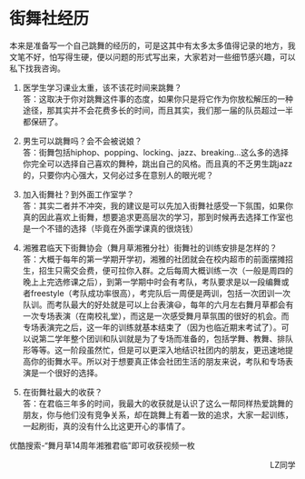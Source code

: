 # 街舞社经历

本来是准备写一个自己跳舞的经历的，可是这其中有太多太多值得记录的地方，我文笔不好，怕写得生硬，便以问题的形式写出来，大家若对一些细节感兴趣，可以私下找我咨询。

1. 医学生学习课业太重，该不该花时间来跳舞？    
    答：这取决于你对跳舞这件事的态度，如果你只是将它作为你放松解压的一种途径，那其实并不会花费多长的时间，而且其实，我们那一届的队员超过一半都保研了。

2. 男生可以跳舞吗？会不会被说娘？    
    答：街舞包括hiphop、popping、locking、jazz、breaking...这么多的选择你完全可以选择自己喜欢的舞种，跳出自己的风格。而且真的不乏男生跳jazz的，只要你内心强大，又何必过多在意别人的眼光呢？

3. 加入街舞社？到外面工作室学？    
    答：其实二者并不冲突，我的建议是可以先加入街舞社感受一下氛围，如果你真的因此喜欢上街舞，想要追求更高层次的学习，那到时候再去选择工作室也是一个不错的选择（毕竟在外面学课真的很烧钱）

4. 湘雅君临天下街舞协会（舞月草湘雅分社）街舞社的训练安排是怎样的？    
    答：大概于每年的第一学期开学初，湘雅的社团就会在校内超市的前面摆摊招生，招生只需交会费，便可拉你入群。之后每周大概训练一次（一般是周四的晚上上完选修课之后），到第一学期中时会有考队，考队要求是以一段编舞或者freestyle（考队成功率很高），考完队后一周便是两训，包括一次团训一次队训。而考队最大的好处就是可以上台表演😃，每年的六月左右舞月草都会有一次专场表演（在南校礼堂），而这是一次感受舞月草氛围的很好的机会。而专场表演完之后，这一年的训练就基本结束了（因为也临近期末考试了）。可以说第二学年整个团训和队训就是为了专场而准备的，包括学舞、教舞、排队形等等。这一阶段虽然忙，但是可以更深入地结识社团内的朋友，更迅速地提高你的街舞水平。所以对于想要真正体会社团生活的朋友来说，考队和专场表演是一个很好的选择。

5. 在街舞社最大的收获？    
    答：在君临三年多的时间，我最大的收获就是认识了这么一帮同样热爱跳舞的朋友，你与他们没有竞争关系，却在跳舞上有着一致的追求，大家一起训练，一起刷街，真的没有什么比这更开心的事情了。

优酷搜索-“舞月草14周年湘雅君临”即可收获视频一枚

<p align="right">LZ同学</p>